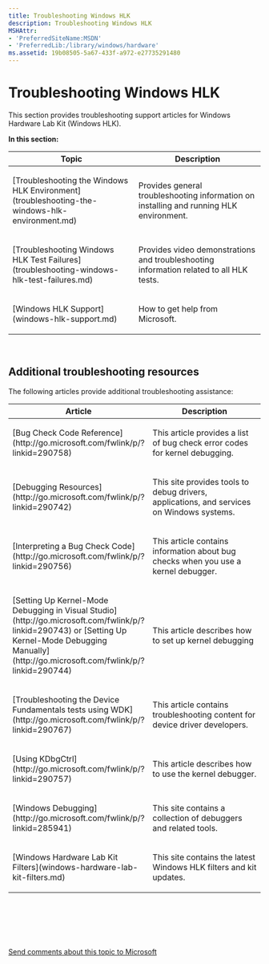 ```yaml
---
title: Troubleshooting Windows HLK
description: Troubleshooting Windows HLK
MSHAttr:
- 'PreferredSiteName:MSDN'
- 'PreferredLib:/library/windows/hardware'
ms.assetid: 19b08505-5a67-433f-a972-e27735291480
---
```


# Troubleshooting Windows HLK


This section provides troubleshooting support articles for Windows Hardware Lab Kit (Windows HLK).

**In this section:**

<table>
<colgroup>
<col width="50%" />
<col width="50%" />
</colgroup>
<thead>
<tr class="header">
<th>Topic</th>
<th>Description</th>
</tr>
</thead>
<tbody>
<tr class="odd">
<td><p>[Troubleshooting the Windows HLK Environment](troubleshooting-the-windows-hlk-environment.md)</p></td>
<td><p>Provides general troubleshooting information on installing and running HLK environment.</p></td>
</tr>
<tr class="even">
<td><p>[Troubleshooting Windows HLK Test Failures](troubleshooting-windows-hlk-test-failures.md)</p></td>
<td><p>Provides video demonstrations and troubleshooting information related to all HLK tests.</p></td>
</tr>
<tr class="odd">
<td><p>[Windows HLK Support](windows-hlk-support.md)</p></td>
<td><p>How to get help from Microsoft.</p></td>
</tr>
</tbody>
</table>

 

## <span id="addlres"></span><span id="ADDLRES"></span>Additional troubleshooting resources


The following articles provide additional troubleshooting assistance:

<table>
<colgroup>
<col width="50%" />
<col width="50%" />
</colgroup>
<thead>
<tr class="header">
<th>Article</th>
<th>Description</th>
</tr>
</thead>
<tbody>
<tr class="odd">
<td><p>[Bug Check Code Reference](http://go.microsoft.com/fwlink/p/?linkid=290758)</p></td>
<td><p>This article provides a list of bug check error codes for kernel debugging.</p></td>
</tr>
<tr class="even">
<td><p>[Debugging Resources](http://go.microsoft.com/fwlink/p/?linkid=290742)</p></td>
<td><p>This site provides tools to debug drivers, applications, and services on Windows systems.</p></td>
</tr>
<tr class="odd">
<td><p>[Interpreting a Bug Check Code](http://go.microsoft.com/fwlink/p/?linkid=290756)</p></td>
<td><p>This article contains information about bug checks when you use a kernel debugger.</p></td>
</tr>
<tr class="even">
<td><p>[Setting Up Kernel-Mode Debugging in Visual Studio](http://go.microsoft.com/fwlink/p/?linkid=290743) or [Setting Up Kernel-Mode Debugging Manually](http://go.microsoft.com/fwlink/p/?linkid=290744)</p></td>
<td><p>This article describes how to set up kernel debugging</p></td>
</tr>
<tr class="odd">
<td><p>[Troubleshooting the Device Fundamentals tests using WDK](http://go.microsoft.com/fwlink/p/?linkid=290767)</p></td>
<td><p>This article contains troubleshooting content for device driver developers.</p></td>
</tr>
<tr class="even">
<td><p>[Using KDbgCtrl](http://go.microsoft.com/fwlink/p/?linkid=290757)</p></td>
<td><p>This article describes how to use the kernel debugger.</p></td>
</tr>
<tr class="odd">
<td><p>[Windows Debugging](http://go.microsoft.com/fwlink/p/?linkid=285941)</p></td>
<td><p>This site contains a collection of debuggers and related tools.</p></td>
</tr>
<tr class="even">
<td><p>[Windows Hardware Lab Kit Filters](windows-hardware-lab-kit-filters.md)</p></td>
<td><p>This site contains the latest Windows HLK filters and kit updates.</p></td>
</tr>
</tbody>
</table>

 

 

 

[Send comments about this topic to Microsoft](mailto:wsddocfb@microsoft.com?subject=Documentation%20feedback%20%5Bp_hlk\p_hlk%5D:%20Troubleshooting%20Windows%20HLK%20%20RELEASE:%20%286/29/2017%29&body=%0A%0APRIVACY%20STATEMENT%0A%0AWe%20use%20your%20feedback%20to%20improve%20the%20documentation.%20We%20don't%20use%20your%20email%20address%20for%20any%20other%20purpose,%20and%20we'll%20remove%20your%20email%20address%20from%20our%20system%20after%20the%20issue%20that%20you're%20reporting%20is%20fixed.%20While%20we're%20working%20to%20fix%20this%20issue,%20we%20might%20send%20you%20an%20email%20message%20to%20ask%20for%20more%20info.%20Later,%20we%20might%20also%20send%20you%20an%20email%20message%20to%20let%20you%20know%20that%20we've%20addressed%20your%20feedback.%0A%0AFor%20more%20info%20about%20Microsoft's%20privacy%20policy,%20see%20http://privacy.microsoft.com/en-us/default.aspx. "Send comments about this topic to Microsoft")




